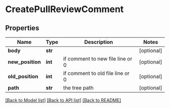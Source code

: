 # CreatePullReviewComment

## Properties
Name | Type | Description | Notes
------------ | ------------- | ------------- | -------------
**body** | **str** |  | [optional]
**new_position** | **int** | if comment to new file line or 0 | [optional]
**old_position** | **int** | if comment to old file line or 0 | [optional]
**path** | **str** | the tree path | [optional]

[[Back to Model list]](../README.md#documentation-for-models) [[Back to API list]](../README.md#documentation-for-api-endpoints) [[Back to README]](../README.md)



